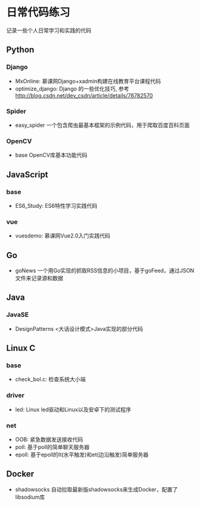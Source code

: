 # 日常代码练习
记录一些个人日常学习和实践的代码

## Python
### Django
- MxOnline: 慕课网Django+xadmin构建在线教育平台课程代码
- optimize_django: Django 的一些优化技巧, 参考 http://blog.csdn.net/dev_csdn/article/details/78782570

### Spider
- easy_spider 一个包含爬虫最基本框架的示例代码，用于爬取百度百科页面

### OpenCV
- base OpenCV库基本功能代码


## JavaScript
### base
- ES6_Study: ES6特性学习实践代码

### vue
- vuesdemo: 慕课网Vue2.0入门实践代码


## Go
- goNews 一个用Go实现的抓取RSS信息的小项目，基于goFeed，通过JSON文件来记录源和数据


## Java
### JavaSE
- DesignPatterns <大话设计模式>Java实现的部分代码


## Linux C
### base
- check_bol.c: 检查系统大小端

### driver
- led: Linux led驱动和Linux以及安卓下的测试程序

### net
- OOB: 紧急数据发送接收代码
- poll: 基于poll的简单聊天服务器
- epoll: 基于epoll的lt(水平触发)和et(边沿触发)简单服务器


## Docker
- shadowsocks 自动拉取最新版shadowsocks来生成Docker，配置了libsodium库
